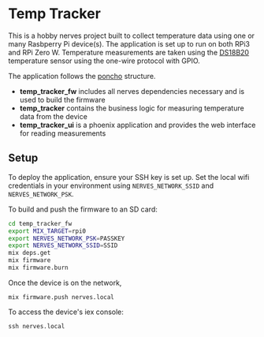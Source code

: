 # Temp Tracker

This is a hobby nerves project built to collect temperature data using one or many Rasbperry Pi device(s). The application is set up to run on both RPi3 and RPi Zero W. Temperature measurements are taken using the [DS18B20 ](https://www.adafruit.com/product/381) temperature sensor using the one-wire protocol with GPIO.

The application follows the [poncho](https://embedded-elixir.com/post/2017-05-19-poncho-projects/) structure.
* **temp_tracker_fw** includes all nerves dependencies necessary and is used to build the firmware
* **temp_tracker** contains the business logic for measuring temperature data from the device
* **temp_tracker_ui** is a phoenix application and provides the web interface for reading measurements

## Setup

To deploy the application, ensure your SSH key is set up. Set the local wifi credentials in your environment using `NERVES_NETWORK_SSID` and `NERVES_NETWORK_PSK`.

To build and push the firmware to an SD card:
``` bash
cd temp_tracker_fw
export MIX_TARGET=rpi0
export NERVES_NETWORK_PSK=PASSKEY
export NERVES_NETWORK_SSID=SSID
mix deps.get
mix firmware
mix firmware.burn
```

Once the device is on the network,

```
mix firmware.push nerves.local
```

To access the device's iex console:
```
ssh nerves.local
```

